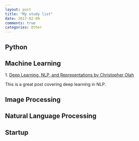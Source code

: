 ```yaml
---
layout: post
title: "My study list"
date: 2017-02-09
comments: true
categories: Other
---
```


## Python




## Machine Learning

1\. [Deep Learning, NLP, and Representations by Christopher Olah](http://colah.github.io/posts/2014-07-NLP-RNNs-Representations/)

This is a great post covering deep learning in NLP. 

## Image Processing



## Natural Language Processing 



## Startup
